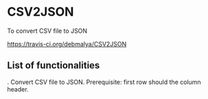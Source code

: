 # CSV2JSON
To convert CSV file to JSON

https://travis-ci.org/debmalya/CSV2JSON

## List of functionalities
. Convert CSV file to JSON. Prerequisite: first row should the column header.

